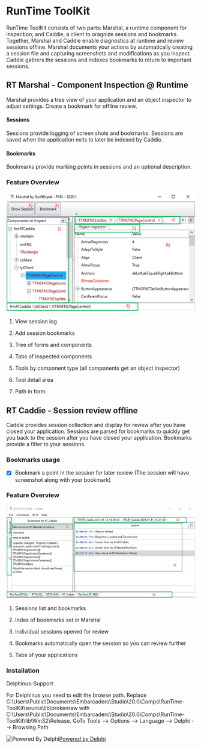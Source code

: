# RunTime ToolKit
RunTime ToolKit consists of two parts: Marshal, a runtime component for inspection; and Caddie, a client to oragnize sessions and bookmarks.  
Together, Marshal and Caddie enable diagnostics at runtime and review sessions offline. Marshal documents your actions by automatically creating a session file and capturing screenshots and modifications as you inspect. Caddie gathers the sessions and indexes bookmarks to return to important sessions.
## RT Marshal - Component Inspection @ Runtime
Marshal provides a tree view of your application and an object inspector to adjust settings.  Create a bookmark for offline review.
#### Sessions
Sessions provide logging of screen shots and bookmarks.  Sessions are saved when the application exits to later be indexed by Caddie.
#### Bookmarks
Bookmarks provide marking points in sessions and an optional description.  

### Feature Overview

![Marshal Main Features](/images/marshal_features_map.png)

1. View session log

2. Add session bookmarks

3. Tree of forms and components

4. Tabs of inspected components 

5. Tools by component type (all components get an object inspector)

6. Tool detail area

7. Path in form

## RT Caddie - Session review offline
Caddie provides session collection and display for review after you have closed your application.  Sessions are parsed for bookmarks to quickly get you back to the session after you have closed your application.  Bookmarks provide a filter to your sessions. 
### Bookmarks usage
- [X] Bookmark a point in the session for later review (The session will have screenshot along with your bookmark)


### Feature Overview

![Caddie Main Features](/images/caddie_features_map.png)

1. Sessions list and bookmarks

2. Index of bookmarks set in Marshal

3. Individual sessions opened for review

4. Bookmarks automatically open the session so you can review further

5. Tabs of your applications

### Installation

Delphinus-Support

For Delphinus you need to edit the browse path.  Replace C:\Users\Public\Documents\Embarcadero\Studio\20.0\Comps\RunTime-ToolKit\source\lib\brokenraw with C:\Users\Public\Documents\Embarcadero\Studio\20.0\Comps\RunTime-ToolKit\lib\Win32\Release.  GoTo Tools --> Options --> Language --> Delphi --> Browsing Path


![Powered By Delphi](https://i1.wp.com/blogs.embarcadero.com/wp-content/uploads/2021/01/Powered-by-Delphi-white-175px-7388078.png?resize=175%2C82&ssl=1)[Powered by Delphi](https://www.embarcadero.com/products/delphi)




